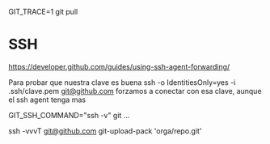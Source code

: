 GIT_TRACE=1 git pull

# SSH
https://developer.github.com/guides/using-ssh-agent-forwarding/

Para probar que nuestra clave es buena
ssh -o IdentitiesOnly=yes -i .ssh/clave.pem git@github.com
  forzamos a conectar con esa clave, aunque el ssh agent tenga mas

GIT_SSH_COMMAND="ssh -v" git ...

ssh -vvvT git@github.com git-upload-pack 'orga/repo.git'



